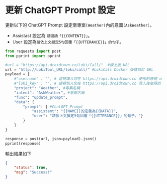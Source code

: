 # 更新 ChatGPT Prompt 設定

更新以下的 ChatGPT Prompt 設定至專案`(Weather)`內的意圖`(AskWeather)`。

- Assistast 設定為 `請閱讀「{{CONTENT}}」`。
- User 設定為`請依上文擬定5句回覆「{{UTTERANCE}}」的句子`。

```python
from requests import post
from pprint import pprint

#url = "https://api.droidtown.co/Loki/Call/"  #線上版 URL
url = "http://LokiTool_URL/loki/call/" #LokiCall Docker 版請自訂 URL
payload = {
    #"username" : "", # 這裡填入您在 https://api.droidtown.co 使用的帳號 email。     Docker 版不需要此參數！
    #"loki_key" : "", # 這裡填入您在 https://api.droidtown.co 登入後取得的 loki_key。 Docker 版不需要此參數！
    "project": "Weather", #專案名稱
    "intent": "AskWeather", #意圖名稱
    "func": "update_prompt",
    "data": {
        "prompt": { #ChatGPT Prompt
            "assistant": "{{NAME}}的定義為{{DATA}}",
            "user": "請依上文擬定5句回覆「{{UTTERANCE}}」的句子。"}
        }
    }
}

response = post(url, json=payload).json()
pprint(response)
```

輸出結果如下

```json
{
    "status": true,
    "msg": "Success!"
}
```

